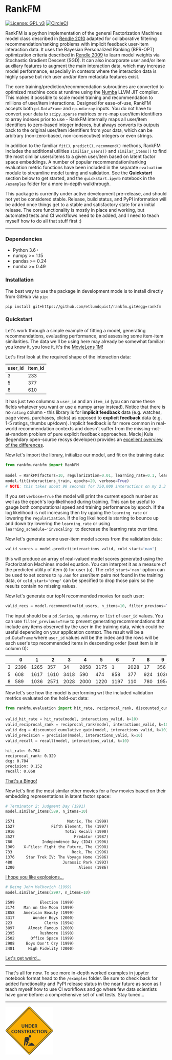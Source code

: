 # RankFM

[![License: GPL v3](https://img.shields.io/badge/License-GPLv3-blue.svg)](https://www.gnu.org/licenses/gpl-3.0)
[![CircleCI](https://circleci.com/gh/etlundquist/rankfm.svg?style=shield)](https://circleci.com/gh/etlundquist/rankfm)

RankFM is a python implementation of the general Factorization Machines model class described in [Rendle 2010](https://www.csie.ntu.edu.tw/~b97053/paper/Rendle2010FM.pdf) adapted for collaborative filtering recommendation/ranking problems with implicit feedback user-item interaction data. It uses the Bayesian Personalized Ranking (BPR-OPT) optimization criteria described in [Rendle 2009](https://arxiv.org/pdf/1205.2618.pdf) to learn model weights via Stochastic Gradient Descent (SGD). It can also incorporate user and/or item auxiliary features to augment the main interaction data, which may increase model performance, especially in contexts where the interaction data is highly sparse but rich user and/or item metadata features exist.

The core training/prediction/recommendation subroutines are converted to optimized machine code at runtime using the [Numba](http://numba.pydata.org/) LLVM JIT compiler. This makes it possible to scale model training and recommendation to millions of user/item interactions. Designed for ease-of-use, RankFM accepts both `pd.DataFrame` and `np.ndarray` inputs. You do not have to convert your data to `scipy.sparse` matrices or re-map user/item identifiers to array indexes prior to use - RankFM internally maps all user/item identifiers to zero-based integer indexes, but always converts its outputs back to the original user/item identifiers from your data, which can be arbitrary (non-zero-based, non-consecutive) integers or even strings.

In addition to the familiar `fit()`, `predict()`, `recommend()` methods, RankFM includes the additional utilities `similiar_users()` and `similar_items()` to find the most similar users/items to a given user/item based on latent factor space embeddings. A number of popular recommendation/ranking evaluation metric functions have been included in the separate `evaluation` module to streamline model tuning and validation. See the **Quickstart** section below to get started, and the `quickstart.ipynb` notebook in the `/examples` folder for a more in-depth walkthrough.

This package is currently under active development pre-release, and should not yet be considered stable. Release, build status, and PyPI information will be added once things get to a stable and satisfactory state for an initial release. The core functionality is mostly in place and working, but automated tests and CI workflows need to be added, and I need to teach myself how to do all that stuff first :)

---
### Dependencies
* Python 3.6+
* numpy >= 1.15
* pandas >= 0.24
* numba >= 0.49

### Installation
The best way to use the package in development mode is to install directly from GitHub via `pip`:
```
pip install git+https://github.com/etlundquist/rankfm.git#egg=rankfm
```

### Quickstart
Let's work through a simple example of fitting a model, generating recommendations, evaluating performance, and assessing some item-item similarities. The data we'll be using here may already be somewhat familiar: you know it, you love it, it's the [MovieLens 1M](https://grouplens.org/datasets/movielens/1m/)!

Let's first look at the required shape of the interaction data:

| user_id | item_id |
|---------|---------|
| 3       | 233     |
| 5       | 377     |
| 8       | 610     |

It has just two columns: a `user_id` and an `item_id` (you can name these fields whatever you want or use a numpy array instead). Notice that there is no `rating` column - this library is for **implicit feedback** data (e.g. watches, page views, purchases, clicks) as opposed to **explicit feedback** data (e.g. 1-5 ratings, thumbs up/down). Implicit feedback is far more common in real-world recommendation contexts and doesn't suffer from the missing-not-at-random problem of pure explicit feedback approaches. Maciej Kula (legendary open-source recsys developer) provides an [excellent overview of the differences](https://resources.bibblio.org/hubfs/share/2018-01-24-RecSysLDN-Ravelin.pdf).

Now let's import the library, initialize our model, and fit on the training data:
```python
from rankfm.rankfm import RankFM

model = RankFM(factors=10, regularization=0.01, learning_rate=0.1, learning_schedule='constant')
model.fit(interactions_train, epochs=20, verbose=True)
# NOTE: this takes about 90 seconds for 750,000 interactions on my 2.3 GHz i5 8GB RAM MacBook
```
If you set `verbose=True` the model will print the current epoch number as well as the epoch's log-likelihood during training. This can be useful to gauge both computational speed and training performance by epoch. If the log likelihood is not increasing then try upping the `learning_rate` or lowering the `regularization`. If the log likelihood is starting to bounce up and down try lowering the `learning_rate` or using `learning_schedule='invscaling'` to decrease the learning rate over time.

Now let's generate some user-item model scores from the validation data:
```python
valid_scores = model.predict(interactions_valid, cold_start='nan')
```
this will produce an array of real-valued model scores generated using the Factorization Machines model equation. You can interpret it as a measure of the predicted utility of item (i) for user (u). The `cold_start='nan'` option can be used to set scores to `np.nan` for user/item pairs not found in the training data, or `cold_start='drop'` can be specified to drop those pairs so the results contain no missing values.

Now let's generate our topN recommended movies for each user:
```python
valid_recs = model.recommend(valid_users, n_items=10, filter_previous=True, cold_start='drop')
```
The input should be a `pd.Series`, `np.ndarray` or `list` of `user_id` values. You can use `filter_previous=True` to prevent generating recommendations that include any items observed by the user in the training data, which could be useful depending on your application context. The result will be a `pd.DataFrame` where `user_id` values will be the index and the rows will be each user's top recommended items in descending order (best item is in column 0):

|   |    0|    1|    2|    3|    4|    5|    6|    7|   8|    9|
|---|-----|-----|-----|-----|-----|-----|-----|-----|----|-----|
|3  | 2396| 1265|  357|   34| 2858| 3175|    1| 2028|  17|  356|
|5  |  608| 1617| 1610| 3418|  590|  474|  858|  377| 924| 1036|
|8  |  589| 1036| 2571| 2028| 2000| 1220| 1197|  110| 780| 1954|

Now let's see how the model is performing wrt the included validation metrics evaluated on the hold-out data:
```python
from rankfm.evaluation import hit_rate, reciprocal_rank, discounted_cumulative_gain, precision, recall

valid_hit_rate = hit_rate(model, interactions_valid, k=10)
valid_reciprocal_rank = reciprocal_rank(model, interactions_valid, k=10)
valid_dcg = discounted_cumulative_gain(model, interactions_valid, k=10)
valid_precision = precision(model, interactions_valid, k=10)
valid_recall = recall(model, interactions_valid, k=10)
```
```
hit_rate: 0.764
reciprocal_rank: 0.329
dcg: 0.704
precision: 0.152
recall: 0.068
```
[That's a Bingo!](https://www.youtube.com/watch?v=q5pESPQpXxE)

Now let's find the most similar other movies for a few movies based on their embedding representations in latent factor space:
```python
# Terminator 2: Judgment Day (1991)
model.similar_items(589, n_items=10)
```
```
2571                       Matrix, The (1999)
1527                Fifth Element, The (1997)
2916                      Total Recall (1990)
3527                          Predator (1987)
780             Independence Day (ID4) (1996)
1909    X-Files: Fight the Future, The (1998)
733                          Rock, The (1996)
1376     Star Trek IV: The Voyage Home (1986)
480                      Jurassic Park (1993)
1200                            Aliens (1986)
```
[I hope you like explosions...](https://www.youtube.com/watch?v=uENYMZNzg9w)

```python
# Being John Malkovich (1999)
model.similar_items(2997, n_items=10)
```
```
2599           Election (1999)
3174    Man on the Moon (1999)
2858    American Beauty (1999)
3317        Wonder Boys (2000)
223              Clerks (1994)
3897      Almost Famous (2000)
2395           Rushmore (1998)
2502       Office Space (1999)
2908     Boys Don't Cry (1999)
3481      High Fidelity (2000)
```
[Let's get weird...](https://www.youtube.com/watch?v=lIpev8JXJHQ&t=5s)

---
That's all for now. To see more in-depth worked examples in jupyter notebook format head to the `/examples` folder. Be sure to check back for added functionality and PyPI release status in the near future as soon as I teach myself how to use CI workflows and go where few data scientists have gone before: a comprehensive set of unit tests. Stay tuned...

---
![under construction](./images/UnderConstruction.png)


